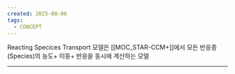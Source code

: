 ```yaml
---
created: 2025-08-06
tags:
  - CONCEPT
---
```

Reacting Specices Transport 모델은 [[MOC_STAR-CCM+]]에서 모든 반응종(Species)의 농도+ 이동+ 반응을 동시에 계산하는 모델

---


